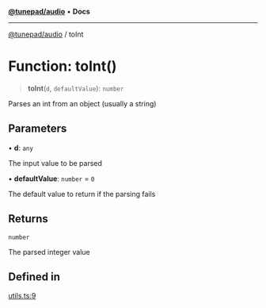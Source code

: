 [**@tunepad/audio**](../README.md) • **Docs**

***

[@tunepad/audio](../globals.md) / toInt

# Function: toInt()

> **toInt**(`d`, `defaultValue`): `number`

Parses an int from an object (usually a string)

## Parameters

• **d**: `any`

The input value to be parsed

• **defaultValue**: `number` = `0`

The default value to return if the parsing fails

## Returns

`number`

The parsed integer value

## Defined in

[utils.ts:9](https://github.com/TIDAL-Lab/tunepad_audio/blob/9451562ae9f07b7b952ae7340ca3f4d9b8cd1a4e/src/utils.ts#L9)
